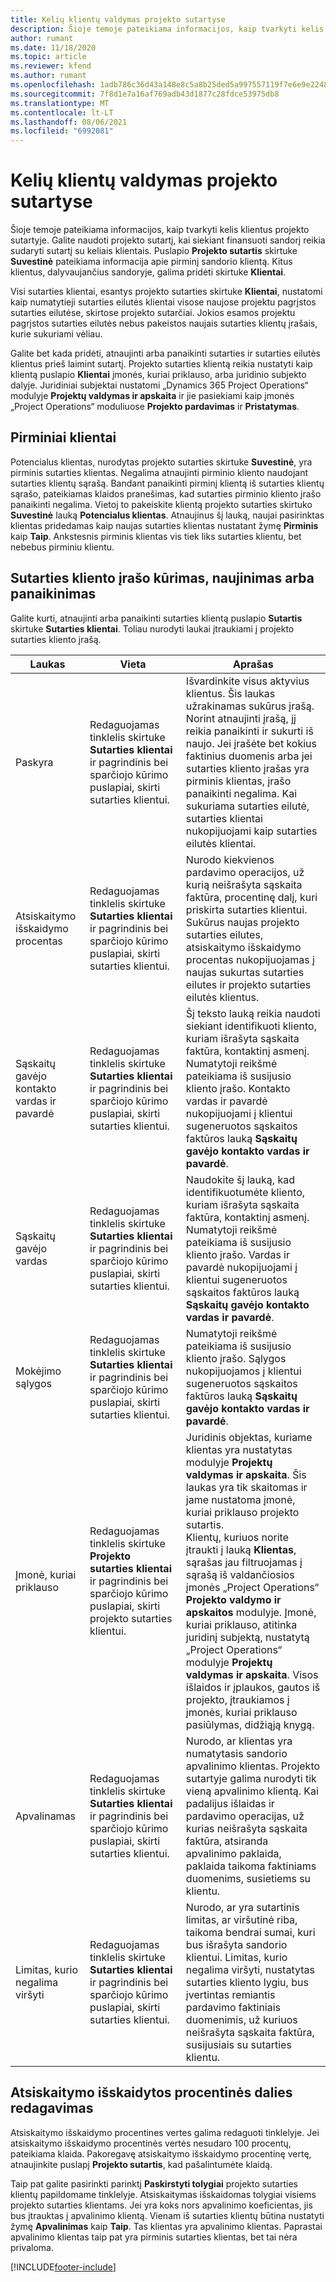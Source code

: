 ```yaml
---
title: Kelių klientų valdymas projekto sutartyse
description: Šioje temoje pateikiama informacijos, kaip tvarkyti kelis klientus projekto sutartyje.
author: rumant
ms.date: 11/18/2020
ms.topic: article
ms.reviewer: kfend
ms.author: rumant
ms.openlocfilehash: 1adb786c36d43a148e8c5a8b25ded5a997557119f7e6e9e2248935ad4ed211d5
ms.sourcegitcommit: 7f8d1e7a16af769adb43d1877c28fdce53975db8
ms.translationtype: MT
ms.contentlocale: lt-LT
ms.lasthandoff: 08/06/2021
ms.locfileid: "6992081"
---
```

# <a name="manage-multiple-customers-on-project-contracts"></a>Kelių klientų valdymas projekto sutartyse

Šioje temoje pateikiama informacijos, kaip tvarkyti kelis klientus projekto sutartyje. Galite naudoti projekto sutartį, kai siekiant finansuoti sandorį reikia sudaryti sutartį su keliais klientais. Puslapio **Projekto sutartis** skirtuke **Suvestinė** pateikiama informacija apie pirminį sandorio klientą. Kitus klientus, dalyvaujančius sandoryje, galima pridėti skirtuke **Klientai**.

Visi sutarties klientai, esantys projekto sutarties skirtuke **Klientai**, nustatomi kaip numatytieji sutarties eilutės klientai visose naujose projektu pagrįstos sutarties eilutėse, skirtose projekto sutarčiai. Jokios esamos projektu pagrįstos sutarties eilutės nebus pakeistos naujais sutarties klientų įrašais, kurie sukuriami vėliau.

Galite bet kada pridėti, atnaujinti arba panaikinti sutarties ir sutarties eilutės klientus prieš laimint sutartį. Projekto sutarties klientą reikia nustatyti kaip klientą puslapio **Klientai** įmonės, kuriai priklauso, arba juridinio subjekto dalyje. Juridiniai subjektai nustatomi „Dynamics 365 Project Operations“ modulyje **Projektų valdymas ir apskaita** ir jie pasiekiami kaip įmonės „Project Operations“ moduliuose **Projekto pardavimas** ir **Pristatymas**.

## <a name="primary-customers"></a>Pirminiai klientai

Potencialus klientas, nurodytas projekto sutarties skirtuke **Suvestinė**, yra pirminis sutarties klientas. Negalima atnaujinti pirminio kliento naudojant sutarties klientų sąrašą. Bandant panaikinti pirminį klientą iš sutarties klientų sąrašo, pateikiamas klaidos pranešimas, kad sutarties pirminio kliento įrašo panaikinti negalima. Vietoj to pakeiskite klientą projekto sutarties skirtuko **Suvestinė** lauką **Potencialus klientas**. Atnaujinus šį lauką, naujai pasirinktas klientas pridedamas kaip naujas sutarties klientas nustatant žymę **Pirminis** kaip **Taip**. Ankstesnis pirminis klientas vis tiek liks sutarties klientu, bet nebebus pirminiu klientu.

## <a name="create-update-or-delete-a-contract-customer-record"></a>Sutarties kliento įrašo kūrimas, naujinimas arba panaikinimas

Galite kurti, atnaujinti arba panaikinti sutarties klientą puslapio **Sutartis** skirtuke **Sutarties klientai**. Toliau nurodyti laukai įtraukiami į projekto sutarties kliento įrašą.

| **Laukas** | **Vieta** | **Aprašas** | 
| --- | --- | --- | 
| Paskyra | Redaguojamas tinklelis skirtuke **Sutarties klientai** ir pagrindinis bei sparčiojo kūrimo puslapiai, skirti sutarties klientui. | Išvardinkite visus aktyvius klientus. Šis laukas užrakinamas sukūrus įrašą. Norint atnaujinti įrašą, jį reikia panaikinti ir sukurti iš naujo. Jei įrašėte bet kokius faktinius duomenis arba jei sutarties kliento įrašas yra pirminis klientas, įrašo panaikinti negalima. Kai sukuriama sutarties eilutė, sutarties klientai nukopijuojami kaip sutarties eilutės klientai. |
| Atsiskaitymo išskaidymo procentas | Redaguojamas tinklelis skirtuke **Sutarties klientai** ir pagrindinis bei sparčiojo kūrimo puslapiai, skirti sutarties klientui. | Nurodo kiekvienos pardavimo operacijos, už kurią neišrašyta sąskaita faktūra, procentinę dalį, kuri priskirta sutarties klientui. Sukūrus naujas projekto sutarties eilutes, atsiskaitymo išskaidymo procentas nukopijuojamas į naujas sukurtas sutarties eilutes ir projekto sutarties eilutės klientus. |
| Sąskaitų gavėjo kontakto vardas ir pavardė | Redaguojamas tinklelis skirtuke **Sutarties klientai** ir pagrindinis bei sparčiojo kūrimo puslapiai, skirti sutarties klientui. | Šį teksto lauką reikia naudoti siekiant identifikuoti kliento, kuriam išrašyta sąskaita faktūra, kontaktinį asmenį. Numatytoji reikšmė pateikiama iš susijusio kliento įrašo. Kontakto vardas ir pavardė nukopijuojami į klientui sugeneruotos sąskaitos faktūros lauką **Sąskaitų gavėjo kontakto vardas ir pavardė**. |
| Sąskaitų gavėjo vardas | Redaguojamas tinklelis skirtuke **Sutarties klientai** ir pagrindinis bei sparčiojo kūrimo puslapiai, skirti sutarties klientui. | Naudokite šį lauką, kad identifikuotumėte kliento, kuriam išrašyta sąskaita faktūra, kontaktinį asmenį. Numatytoji reikšmė pateikiama iš susijusio kliento įrašo. Vardas ir pavardė nukopijuojami į klientui sugeneruotos sąskaitos faktūros lauką **Sąskaitų gavėjo kontakto vardas ir pavardė**. |
| Mokėjimo sąlygos | Redaguojamas tinklelis skirtuke **Sutarties klientai** ir pagrindinis bei sparčiojo kūrimo puslapiai, skirti sutarties klientui. | Numatytoji reikšmė pateikiama iš susijusio kliento įrašo. Sąlygos nukopijuojamos į klientui sugeneruotos sąskaitos faktūros lauką **Sąskaitų gavėjo kontakto vardas ir pavardė**. |
| Įmonė, kuriai priklauso | Redaguojamas tinklelis skirtuke **Projekto sutarties klientai** ir pagrindinis bei sparčiojo kūrimo puslapiai, skirti projekto sutarties klientui. | Juridinis objektas, kuriame klientas yra nustatytas modulyje **Projektų valdymas ir apskaita**. Šis laukas yra tik skaitomas ir jame nustatoma įmonė, kuriai priklauso projekto sutartis.</br>Klientų, kuriuos norite įtraukti į lauką **Klientas**, sąrašas jau filtruojamas į sąrašą iš valdančiosios įmonės „Project Operations“ **Projekto valdymo ir apskaitos** modulyje. Įmonė, kuriai priklauso, atitinka juridinį subjektą, nustatytą „Project Operations“ modulyje **Projektų valdymas ir apskaita**. Visos išlaidos ir įplaukos, gautos iš projekto, įtraukiamos į įmonės, kuriai priklauso pasiūlymas, didžiąją knygą. |
| Apvalinamas | Redaguojamas tinklelis skirtuke **Sutarties klientai** ir pagrindinis bei sparčiojo kūrimo puslapiai, skirti sutarties klientui. | Nurodo, ar klientas yra numatytasis sandorio apvalinimo klientas. Projekto sutartyje galima nurodyti tik vieną apvalinimo klientą. Kai padalijus išlaidas ir pardavimo operacijas, už kurias neišrašyta sąskaita faktūra, atsiranda apvalinimo paklaida, paklaida taikoma faktiniams duomenims, susietiems su klientu. |
| Limitas, kurio negalima viršyti | Redaguojamas tinklelis skirtuke **Sutarties klientai** ir pagrindinis bei sparčiojo kūrimo puslapiai, skirti sutarties klientui. | Nurodo, ar yra sutartinis limitas, ar viršutinė riba, taikoma bendrai sumai, kuri bus išrašyta sandorio klientui. Limitas, kurio negalima viršyti, nustatytas sutarties kliento lygiu, bus įvertintas remiantis pardavimo faktiniais duomenimis, už kuriuos neišrašyta sąskaita faktūra, susijusiais su sutarties klientu. |

## <a name="edit-billing-split-percentages"></a>Atsiskaitymo išskaidytos procentinės dalies redagavimas

Atsiskaitymo išskaidymo procentines vertes galima redaguoti tinklelyje. Jei atsiskaitymo išskaidymo procentinės vertės nesudaro 100 procentų, pateikiama klaida. Pakoregavę atsiskaitymo išskaidymo procentinę vertę, atnaujinkite puslapį **Projekto sutartis**, kad pašalintumėte klaidą.

Taip pat galite pasirinkti parinktį **Paskirstyti tolygiai** projekto sutarties klientų papildomame tinklelyje. Atsiskaitymas išskaidomas tolygiai visiems projekto sutarties klientams. Jei yra koks nors apvalinimo koeficientas, jis bus įtrauktas į apvalinimo klientą. Vienam iš sutarties klientų būtina nustatyti žymę **Apvalinimas** kaip **Taip**. Tas klientas yra apvalinimo klientas. Paprastai apvalinimo klientas taip pat yra pirminis sutarties klientas, bet tai nėra privaloma.


[!INCLUDE[footer-include](../includes/footer-banner.md)]
